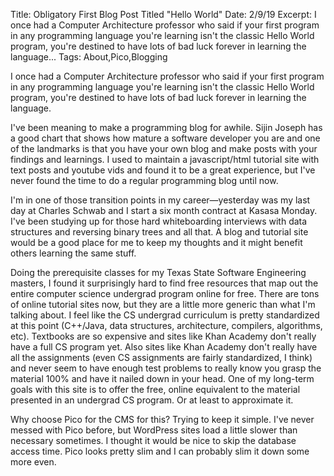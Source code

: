 Title: Obligatory First Blog Post Titled \"Hello World\"
Date: 2/9/19
Excerpt: I once had a Computer Architecture professor who said if your first program in any programming language you're learning isn't the classic Hello World program, you're destined to have lots of bad luck forever in learning the language...
Tags: About,Pico,Blogging

I once had a Computer Architecture professor who said if your first program in any programming language you're learning isn't the classic Hello World program, you're destined to have lots of bad luck forever in learning the language.

I've been meaning to make a programming blog for awhile. Sijin Joseph has a good chart that shows how mature a software developer you are and one of the landmarks is that you have your own blog and make posts with your findings and learnings. I used to maintain a javascript/html tutorial site with text posts and youtube vids and found it to be a great experience, but I've never found the time to do a regular programming blog until now.

I'm in one of those transition points in my career—yesterday was my last day at Charles Schwab and I start a six month contract at Kasasa Monday. I've been studying up for those hard whiteboarding interviews with data structures and reversing binary trees and all that. A blog and tutorial site would be a good place for me to keep my thoughts and it might benefit others learning the same stuff.

Doing the prerequisite classes for my Texas State Software Engineering masters, I found it surprisingly hard to find free resources that map out the entire computer science undergrad program online for free. There are tons of online tutorial sites now, but they are a little more generic than what I'm talking about. I feel like the CS undergrad curriculum is pretty standardized at this point (C++/Java, data structures, architecture, compilers, algorithms, etc). Textbooks are so expensive and sites like Khan Academy don't really have a full CS program yet. Also sites like Khan Academy don't really have all the assignments (even CS assignments are fairly standardized, I think) and never seem to have enough test problems to really know you grasp the material 100% and have it nailed down in your head. One of my long-term goals with this site is to offer the free, online equivalent to the material presented in an undergrad CS program. Or at least to approximate it.

Why choose Pico for the CMS for this? Trying to keep it simple. I've never messed with Pico before, but WordPress sites load a little slower than necessary sometimes. I thought it would be nice to skip the database access time. Pico looks pretty slim and I can probably slim it down some more even.
